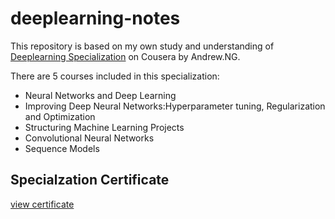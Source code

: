 # deeplearning-notes
This repository is based on my own study and understanding of [Deeplearning Specialization](https://www.coursera.org/specializations/deep-learning) on Cousera by Andrew.NG.

There are 5 courses included in this specialization:

- Neural Networks and Deep Learning
- Improving Deep Neural Networks:Hyperparameter tuning, Regularization and Optimization
- Structuring Machine Learning Projects
- Convolutional Neural Networks
- Sequence Models
## Specialzation Certificate
[view certificate](https://www.coursera.org/account/accomplishments/specialization/BMUTXQBBQXUD)
[](certificate_demi.png)
